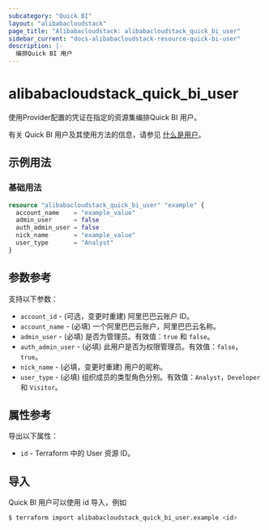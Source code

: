 ```yaml
---
subcategory: "Quick BI"
layout: "alibabacloudstack"
page_title: "Alibabacloudstack: alibabacloudstack_quick_bi_user"
sidebar_current: "docs-alibabacloudstack-resource-quick-bi-user"
description: |-
  编排Quick BI 用户
---
```


# alibabacloudstack_quick_bi_user

使用Provider配置的凭证在指定的资源集编排Quick BI 用户。

有关 Quick BI 用户及其使用方法的信息，请参见 [什么是用户](https://www.alibabacloud.com/help/doc-detail/33813.htm)。

## 示例用法

### 基础用法

```terraform
resource "alibabacloudstack_quick_bi_user" "example" {
  account_name    = "example_value"
  admin_user      = false
  auth_admin_user = false
  nick_name       = "example_value"
  user_type       = "Analyst"
}

```

## 参数参考

支持以下参数：

* `account_id` - (可选，变更时重建) 阿里巴巴云账户 ID。 
* `account_name` - (必填) 一个阿里巴巴云账户，阿里巴巴云名称。
* `admin_user` - (必填) 是否为管理员。有效值：`true` 和 `false`。
* `auth_admin_user` - (必填) 此用户是否为权限管理员。有效值：`false`，`true`。
* `nick_name` - (必填，变更时重建) 用户的昵称。
* `user_type` - (必填) 组织成员的类型角色分别。有效值：`Analyst`，`Developer` 和 `Visitor`。

## 属性参考

导出以下属性：

* `id` - Terraform 中的 User 资源 ID。

## 导入

Quick BI 用户可以使用 id 导入，例如

```bash
$ terraform import alibabacloudstack_quick_bi_user.example <id>
```